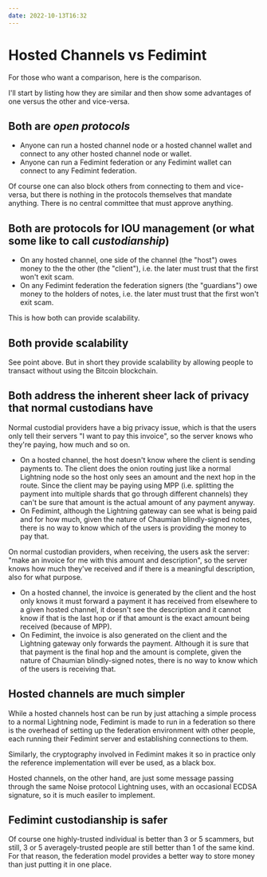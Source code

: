 ```yaml
---
date: 2022-10-13T16:32
---
```


# Hosted Channels vs Fedimint

For those who want a comparison, here is the comparison.

I'll start by listing how they are similar and then show some advantages of one versus the other and vice-versa.

## Both are _open protocols_

- Anyone can run a hosted channel node or a hosted channel wallet and connect to any other hosted channel node or wallet.
- Anyone can run a Fedimint federation or any Fedimint wallet can connect to any Fedimint federation.

Of course one can also block others from connecting to them and vice-versa, but there is nothing in the protocols themselves that mandate anything. There is no central committee that must approve anything.

## Both are protocols for IOU management (or what some like to call _custodianship_)

- On any hosted channel, one side of the channel (the "host") owes money to the the other (the "client"), i.e. the later must trust that the first won't exit scam.
- On any Fedimint federation the federation signers (the "guardians") owe money to the holders of notes, i.e. the later must trust that the first won't exit scam.

This is how both can provide scalability.

## Both provide scalability

See point above. But in short they provide scalability by allowing people to transact without using the Bitcoin blockchain.

## Both address the inherent sheer lack of privacy that normal custodians have

Normal custodial providers have a big privacy issue, which is that the users only tell their servers "I want to pay this invoice", so the server knows who they're paying, how much and so on.

- On a hosted channel, the host doesn't know where the client is sending payments to. The client does the onion routing just like a normal Lightning node so the host only sees an amount and the next hop in the route. Since the client may be paying using MPP (i.e. splitting the payment into multiple shards that go through different channels) they can't be sure that amount is the actual amount of any payment anyway.
- On Fedimint, although the Lightning gateway can see what is being paid and for how much, given the nature of Chaumian blindly-signed notes, there is no way to know which of the users is providing the money to pay that.

On normal custodian providers, when receiving, the users ask the server: "make an invoice for me with this amount and description", so the  server knows how much they've received and if there is a meaningful description, also for what purpose.

- On a hosted channel, the invoice is generated by the client and the host only knows it must forward a payment it has received from elsewhere to a given hosted channel, it doesn't see the description and it cannot know if that is the last hop or if that amount is the exact amount being received (because of MPP).
- On Fedimint, the invoice is also generated on the client and the Lightning gateway only forwards the payment. Although it is sure that that payment is the final hop and the amount is complete, given the nature of Chaumian blindly-signed notes, there is no way to know which of the users is receiving that.

## Hosted channels are much simpler

While a hosted channels host can be run by just attaching a simple process to a normal Lightning node, Fedimint is made to run in a federation so there is the overhead of setting up the federation environment with other people, each running their Fedimint server and establishing connections to them.

Similarly, the cryptography involved in Fedimint makes it so in practice only the reference implementation will ever be used, as a black box.

Hosted channels, on the other hand, are just some message passing through the same Noise protocol Lightning uses, with an occasional ECDSA signature, so it is much easiler to implement.

## Fedimint custodianship is safer

Of course one highly-trusted individual is better than 3 or 5 scammers, but still, 3 or 5 averagely-trusted people are still better than 1 of the same kind. For that reason, the federation model provides a better way to store money than just putting it in one place.
